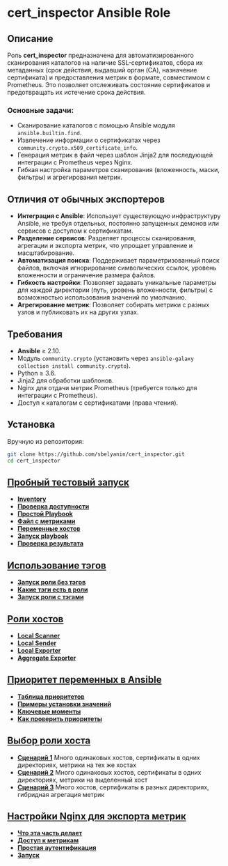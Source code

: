 # cert_inspector Ansible Role

## Описание
Роль **cert_inspector** предназначена для автоматизированного сканирования каталогов на наличие SSL-сертификатов, сбора их метаданных (срок действия, выдавший орган (CA), назначение сертификата) и предоставления метрик в формате, совместимом с Prometheus. Это позволяет отслеживать состояние сертификатов и предотвращать их истечение срока действия.

### Основные задачи:
- Сканирование каталогов с помощью Ansible модуля `ansible.builtin.find`.
- Извлечение информации о сертификатах через `community.crypto.x509_certificate_info`.
- Генерация метрик в файл через шаблон Jinja2 для последующей интеграции с Prometheus через Nginx.
- Гибкая настройка параметров сканирования (вложенность, маски, фильтры) и агрегирования метрик.

## Отличия от обычных экспортеров
- **Интеграция с Ansible**: Использует существующую инфраструктуру Ansible, не требуя отдельных, постоянно запущенных демонов или сервисов с доступом к сертификатам.
- **Разделение сервисов**: Разделяет процессы сканирования, агрегации и экспорта метрик, что упрощает управление и масштабирование.
- **Автоматизация поиска**: Поддерживает параметризованный поиск файлов, включая игнорирование символических ссылок, уровень вложенности и ограничение размера файлов.
- **Гибкость настройки**: Позволяет задавать уникальные параметры для каждой директории (путь, уровень вложенности, фильтры) с возможностью использования значений по умолчанию.
- **Агрегирование метрик**: Позволяет собирать метрики с разных узлов и публиковать их на других узлах.

## Требования
- **Ansible** ≥ 2.10.
- Модуль `community.crypto` (установить через `ansible-galaxy collection install community.crypto`).
- Python ≥ 3.6.
- Jinja2 для обработки шаблонов.
- Nginx для отдачи метрик Prometheus (требуется только для интеграции с Prometheus).
- Доступ к каталогам с сертификатами (права чтения).

## Установка
Вручную из репозитория:
```bash
git clone https://github.com/sbelyanin/cert_inspector.git
cd cert_inspector
```

## [Пробный тестовый запуск](./docs/guide.md#пробный-тестовый-запуск)
- **[Inventory](./docs/guide.md#inventory)**
- **[Проверка доступности](./docs/guide.md#проверим-доступность)**
- **[Простой Playbook](./docs/guide.md#простой-playbook)**
- **[Файл с метриками](./docs/guide.md#файл-с-метриками)**
- **[Переменные хостов](./docs/guide.md#переменных-хостов)**
- **[Запуск playbook](./docs/guide.md#запустите-playbook)**
- **[Проверка результата](./docs/guide.md#проверим-результат)**

## [Использование тэгов](./docs/guide.md#использование-тэгов)
 - **[Запуск роли без тэгов](./docs/guide.md#no-tags)**
 - **[Какие тэги есть в роли](./docs/guide.md#list-tags)**
 - **[Запуск роли с тэгами](./docs/guide.md#use-tags)**

## [Роли хостов](./docs/guide.md#роли-хостов)
 - **[Local Scanner](./docs/guide.md#local-scanner)**
 - **[Local Sender](./docs/guide.md#local-sender)**
 - **[Local Exporter](./docs/guide.md#local-exporter)**
 - **[Aggregate Exporter](./docs/guide.md#aggregate-exporter)**

## [Приоритет переменных в Ansible](./docs/variable-precedence.md)
 - **[Таблица приоритетов](./docs/variable-precedence.md#таблица)**
 - **[Примеры установки значений](./docs/variable-precedence.md#примеры)**
 - **[Ключевые моменты](./docs/variable-precedence.md#ключевые)**
 - **[Как проверить приоритеты](./docs/variable-precedence.md#как-проверить)**

## [Выбор роли хоста](./docs/guide.md#выбор-роли-хоста)
 - **[Сценарий 1](./docs/guide.md#сценарий-1)**
Много одинаковых хостов, сертификаты в одних директориях, метрики на тех же хостах
 - **[Сценарий 2](./docs/guide.md#сценарий-2)**
Много одинаковых хостов, сертификаты в одних директориях, метрики на выделенный хост
 - **[Сценарий 3](./docs/guide.md#сценарий-3)**
Много хостов, сертификаты в разных директориях, гибридная агрегация метрик

## [Настройки Nginx для экспорта метрик](./docs/guide.md#setup-nginx)
 - **[Что эта часть делает](./docs/guide.md#setup-nginx-subset)**
 - **[Доступ к метрикам](./docs/guide.md#setup-nginx-metr)**
 - **[Простая аутентификация](./docs/guide.md#setup-nginx-auth)**
 - **[Запуск](./docs/guide.md#setup-nginx-start)**

